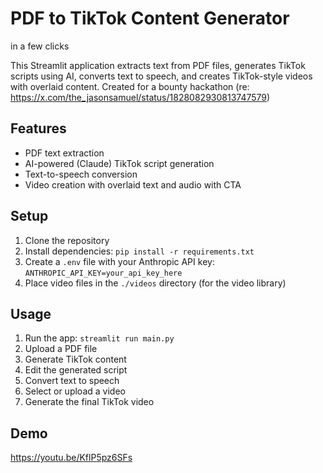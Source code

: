 # PDF to TikTok Content Generator 
in a few clicks

This Streamlit application extracts text from PDF files, generates TikTok scripts using AI, converts text to speech, and creates TikTok-style videos with overlaid content.
Created for a bounty hackathon (re: https://x.com/the_jasonsamuel/status/1828082930813747579)

## Features

- PDF text extraction
- AI-powered (Claude) TikTok script generation
- Text-to-speech conversion
- Video creation with overlaid text and audio with CTA 

## Setup

1. Clone the repository
2. Install dependencies: `pip install -r requirements.txt`
3. Create a `.env` file with your Anthropic API key: `ANTHROPIC_API_KEY=your_api_key_here`
4. Place video files in the `./videos` directory (for the video library)

## Usage

1. Run the app: `streamlit run main.py`
2. Upload a PDF file
3. Generate TikTok content
4. Edit the generated script 
5. Convert text to speech
6. Select or upload a video
7. Generate the final TikTok video

## Demo
https://youtu.be/KflP5pz6SFs
